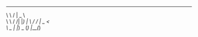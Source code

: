  __      ______   
 \ \    / |  _ \  
  \ \  / /| |_) | 
   \ \/ / |  _ <  
    \  _  | |_) _ 
     \(_) |____(_)
     
